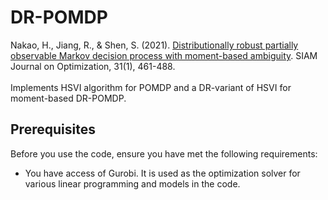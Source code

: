 # DR-POMDP
Nakao, H., Jiang, R., &amp; Shen, S. (2021). [Distributionally robust partially observable Markov decision process with moment-based ambiguity](https://epubs.siam.org/doi/10.1137/19M1268410). SIAM Journal on Optimization, 31(1), 461-488.
\
\
Implements HSVI algorithm for POMDP and a DR-variant of HSVI for moment-based DR-POMDP.


## Prerequisites

Before you use the code, ensure you have met the following requirements:
* You have access of Gurobi. It is used as the optimization solver for various linear programming and models in the code.
